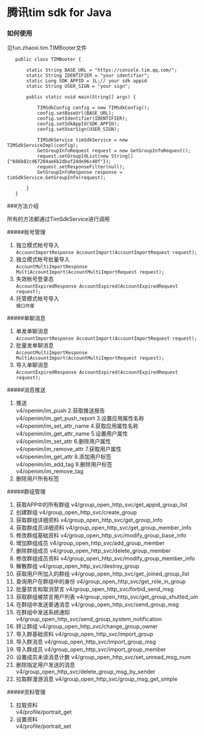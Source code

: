 腾讯tim sdk for Java
===

### 如何使用
见fun.zhaoxi.tim.TIMBooter文件
```
   public class TIMBooter {
   
       static String BASE_URL = "https://console.tim.qq.com/";
       static String IDENTIFIER = "your identifier";
       static Long SDK_APPID = 1L;// your sdk appid
       static String USER_SIGN = "your sign";
   
       public static void main(String[] args) {
   
           TIMSdkConfig config = new TIMSdkConfig();
           config.setBaseUrl(BASE_URL);
           config.setIdentifier(IDENTIFIER);
           config.setSdkAppId(SDK_APPID);
           config.setUserSign(USER_SIGN);
   
           TIMSdkService timSdkService = new TIMSdkServiceImpl(config);
           GetGroupInfoRequest request = new GetGroupInfoRequest();
           request.setGroupIdList(new String[]{"686b82cd67204ae6b2dbaf2dde96c40f"});
           request.setResponseFilter(null);
           GetGroupInfoResponse response = timSdkService.GetGroupInfo(request);
   
       }
   }
```

###方法介绍

所有的方法都通过TimSdkService进行调用

#####账号管理
1. 独立模式帐号导入<br/>
`AccountImportResponse AccountImport(AccountImportRequest request);`<br/>
2. 独立模式帐号批量导入<br/>
`AccountMultiImportResponse MultiAccountImport(AccountMultiImportRequest request);`<br/>
3. 失效帐号登录态<br/>
`AccountExpiredResponse AccountExpired(AccountExpiredRequest request);`
4. 托管模式帐号导入<br/>
`接口作废`


#####单聊消息
1. 单发单聊消息<br/>
`AccountImportResponse AccountImport(AccountImportRequest request);`<br/>
2. 批量发单聊消息<br/>
`AccountMultiImportResponse MultiAccountImport(AccountMultiImportRequest request);`<br/>
3. 导入单聊消息<br/>
`AccountExpiredResponse AccountExpired(AccountExpiredRequest request);`


#####消息推送
1. 推送<br />	v4/openim/im_push
2.获取推送报告<br />	v4/openim/im_get_push_report
3.设置应用属性名称<br />	v4/openim/im_set_attr_name
4.获取应用属性名称<br />	v4/openim/im_get_attr_name
5.设置用户属性<br />	v4/openim/im_set_attr
6.删除用户属性<br />	v4/openim/im_remove_attr
7.获取用户属性<br />	v4/openim/im_get_attr
8.添加用户标签<br />	v4/openim/im_add_tag
9.删除用户标签<br />	v4/openim/im_remove_tag
10. 删除用户所有标签<br />

#####群组管理
1. 获取APP中的所有群组	v4/group_open_http_svc/get_appid_group_list
2. 创建群组	v4/group_open_http_svc/create_group
3. 获取群组详细资料	v4/group_open_http_svc/get_group_info
4. 获取群成员详细资料	v4/group_open_http_svc/get_group_member_info
5. 修改群组基础资料	v4/group_open_http_svc/modify_group_base_info
6. 增加群组成员	v4/group_open_http_svc/add_group_member
7. 删除群组成员	v4/group_open_http_svc/delete_group_member
8. 修改群组成员资料	v4/group_open_http_svc/modify_group_member_info
9. 解散群组	v4/group_open_http_svc/destroy_group
10. 获取用户所加入的群组	v4/group_open_http_svc/get_joined_group_list
11. 查询用户在群组中的身份	v4/group_open_http_svc/get_role_in_group
12. 批量禁言和取消禁言	v4/group_open_http_svc/forbid_send_msg
13. 获取群组被禁言用户列表	v4/group_open_http_svc/get_group_shutted_uin
14. 在群组中发送普通消息	v4/group_open_http_svc/send_group_msg
15. 在群组中发送系统通知	v4/group_open_http_svc/send_group_system_notification
16. 转让群组	v4/group_open_http_svc/change_group_owner
17. 导入群基础资料	v4/group_open_http_svc/import_group
18. 导入群消息	v4/group_open_http_svc/import_group_msg
19. 导入群成员	v4/group_open_http_svc/import_group_member
20. 设置成员未读消息计数	v4/group_open_http_svc/set_unread_msg_num
21. 删除指定用户发送的消息	v4/group_open_http_svc/delete_group_msg_by_sender
22. 拉取群漫游消息	v4/group_open_http_svc/group_msg_get_simple

#####资料管理
1. 拉取资料<br/>	v4/profile/portrait_get
2. 设置资料<br/>	v4/profile/portrait_set